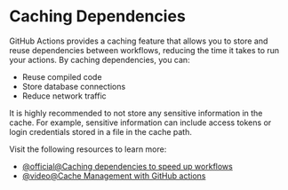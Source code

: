 # Caching Dependencies

GitHub Actions provides a caching feature that allows you to store and reuse dependencies between workflows, reducing the time it takes to run your actions. By caching dependencies, you can:

- Reuse compiled code
- Store database connections
- Reduce network traffic

It is highly recommended to not store any sensitive information in the cache. For example, sensitive information can include access tokens or login credentials stored in a file in the cache path.

Visit the following resources to learn more:

- [@official@Caching dependencies to speed up workflows](https://docs.github.com/en/actions/writing-workflows/choosing-what-your-workflow-does/caching-dependencies-to-speed-up-workflows)
- [@video@Cache Management with GitHub actions](https://www.youtube.com/watch?v=7PVUjRXUY0o)